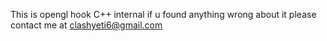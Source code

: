 This is opengl hook C++ internal if u found anything wrong about it please contact me at clashyeti6@gmail.com
